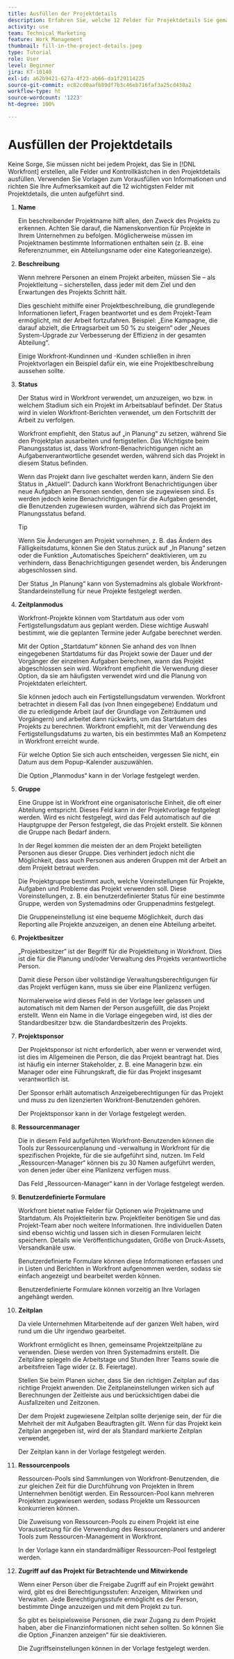 ```yaml
---
title: Ausfüllen der Projektdetails
description: Erfahren Sie, welche 12 Felder für Projektdetails Sie gemäß den Empfehlungen von [!DNL  Workfront] ausfüllen sollten, wenn Sie ein Projekt erstellen.
activity: use
team: Technical Marketing
feature: Work Management
thumbnail: fill-in-the-project-details.jpeg
type: Tutorial
role: User
level: Beginner
jira: KT-10140
exl-id: a62b9421-627a-4f23-ab66-da1f29114225
source-git-commit: ec82cd0aafb89df7b3c46eb716faf3a25cd438a2
workflow-type: ht
source-wordcount: '1223'
ht-degree: 100%

---
```


# Ausfüllen der Projektdetails

Keine Sorge, Sie müssen nicht bei jedem Projekt, das Sie in [!DNL  Workfront] erstellen, alle Felder und Kontrollkästchen in den Projektdetails ausfüllen. Verwenden Sie Vorlagen zum Vorausfüllen von Informationen und richten Sie Ihre Aufmerksamkeit auf die 12 wichtigsten Felder mit Projektdetails, die unten aufgeführt sind.

1. **Name**

   Ein beschreibender Projektname hilft allen, den Zweck des Projekts zu erkennen. Achten Sie darauf, die Namenskonvention für Projekte in Ihrem Unternehmen zu befolgen. Möglicherweise müssen im Projektnamen bestimmte Informationen enthalten sein (z. B. eine Referenznummer, ein Abteilungsname oder eine Kategorieanzeige).


1. **Beschreibung**

   Wenn mehrere Personen an einem Projekt arbeiten, müssen Sie – als Projektleitung – sicherstellen, dass jeder mit dem Ziel und den Erwartungen des Projekts Schritt hält.

   Dies geschieht mithilfe einer Projektbeschreibung, die grundlegende Informationen liefert, Fragen beantwortet und es dem Projekt-Team ermöglicht, mit der Arbeit fortzufahren. Beispiel: „Eine Kampagne, die darauf abzielt, die Ertragsarbeit um 50 % zu steigern“ oder „Neues System-Upgrade zur Verbesserung der Effizienz in der gesamten Abteilung“.

   Einige Workfront-Kundinnen und -Kunden schließen in ihren Projektvorlagen ein Beispiel dafür ein, wie eine Projektbeschreibung aussehen sollte.

1. **Status**

   Der Status wird in Workfront verwendet, um anzuzeigen, wo bzw. in welchem Stadium sich ein Projekt im Arbeitsablauf befindet. Der Status wird in vielen Workfront-Berichten verwendet, um den Fortschritt der Arbeit zu verfolgen.

   Workfront empfiehlt, den Status auf „in Planung“ zu setzen, während Sie den Projektplan ausarbeiten und fertigstellen. Das Wichtigste beim Planungsstatus ist, dass Workfront-Benachrichtigungen nicht an Aufgabenverantwortliche gesendet werden, während sich das Projekt in diesem Status befinden.

   Wenn das Projekt dann live geschaltet werden kann, ändern Sie den Status in „Aktuell“. Dadurch kann Workfront Benachrichtigungen über neue Aufgaben an Personen senden, denen sie zugewiesen sind. Es werden jedoch keine Benachrichtigungen für die Aufgaben gesendet, die Benutzenden zugewiesen wurden, während sich das Projekt im Planungsstatus befand.

   >[!TIP]
   >
   >  Wenn Sie Änderungen am Projekt vornehmen, z. B. das Ändern des Fälligkeitsdatums, können Sie den Status zurück auf „In Planung“ setzen oder die Funktion „Automatisches Speichern“ deaktivieren, um zu verhindern, dass Benachrichtigungen gesendet werden, bis Änderungen abgeschlossen sind.

   Der Status „In Planung“ kann von Systemadmins als globale Workfront-Standardeinstellung für neue Projekte festgelegt werden.

1. **Zeitplanmodus**

   Workfront-Projekte können vom Startdatum aus oder vom Fertigstellungsdatum aus geplant werden. Diese wichtige Auswahl bestimmt, wie die geplanten Termine jeder Aufgabe berechnet werden.

   Mit der Option „Startdatum“ können Sie anhand des von Ihnen eingegebenen Startdatums für das Projekt sowie der Dauer und der Vorgänger der einzelnen Aufgaben berechnen, wann das Projekt abgeschlossen sein wird. Workfront empfiehlt die Verwendung dieser Option, da sie am häufigsten verwendet wird und die Planung von Projektdaten erleichtert.

   Sie können jedoch auch ein Fertigstellungsdatum verwenden. Workfront betrachtet in diesem Fall das (von Ihnen eingegebene) Enddatum und die zu erledigende Arbeit (auf der Grundlage von Zeiträumen und Vorgängern) und arbeitet dann rückwärts, um das Startdatum des Projekts zu berechnen. Workfront empfiehlt, mit der Verwendung des Fertigstellungsdatums zu warten, bis ein bestimmtes Maß an Kompetenz in Workfront erreicht wurde.

   Für welche Option Sie sich auch entscheiden, vergessen Sie nicht, ein Datum aus dem Popup-Kalender auszuwählen.

   Die Option „Planmodus“ kann in der Vorlage festgelegt werden.

1. **Gruppe**

   Eine Gruppe ist in Workfront eine organisatorische Einheit, die oft einer Abteilung entspricht. Dieses Feld kann in der Projektvorlage festgelegt werden. Wird es nicht festgelegt, wird das Feld automatisch auf die Hauptgruppe der Person festgelegt, die das Projekt erstellt. Sie können die Gruppe nach Bedarf ändern.

   In der Regel kommen die meisten der an dem Projekt beteiligten Personen aus dieser Gruppe. Dies verhindert jedoch nicht die Möglichkeit, dass auch Personen aus anderen Gruppen mit der Arbeit an dem Projekt betraut werden.

   Die Projektgruppe bestimmt auch, welche Voreinstellungen für Projekte, Aufgaben und Probleme das Projekt verwenden soll. Diese Voreinstellungen, z. B. ein benutzerdefinierter Status für eine bestimmte Gruppe, werden von Systemadmins oder Gruppenadmins festgelegt.

   Die Gruppeneinstellung ist eine bequeme Möglichkeit, durch das Reporting alle Projekte anzuzeigen, an denen eine Abteilung arbeitet.

1. **Projektbesitzer**

   „Projektbesitzer“ ist der Begriff für die Projektleitung in Workfront. Dies ist die für die Planung und/oder Verwaltung des Projekts verantwortliche Person.

   Damit diese Person über vollständige Verwaltungsberechtigungen für das Projekt verfügen kann, muss sie über eine Planlizenz verfügen.

   Normalerweise wird dieses Feld in der Vorlage leer gelassen und automatisch mit dem Namen der Person ausgefüllt, die das Projekt erstellt. Wenn ein Name in die Vorlage eingegeben wird, ist dies der Standardbesitzer bzw. die Standardbesitzerin des Projekts.

1. **Projektsponsor**

   Der Projektsponsor ist nicht erforderlich, aber wenn er verwendet wird, ist dies im Allgemeinen die Person, die das Projekt beantragt hat. Dies ist häufig ein interner Stakeholder, z. B. eine Managerin bzw. ein Manager oder eine Führungskraft, die für das Projekt insgesamt verantwortlich ist.

   Der Sponsor erhält automatisch Anzeigeberechtigungen für das Projekt und muss zu den lizenzierten Workfront-Benutzenden gehören.

   Der Projektsponsor kann in der Vorlage festgelegt werden.

1. **Ressourcenmanager**

   Die in diesem Feld aufgeführten Workfront-Benutzenden können die Tools zur Ressourcenplanung und -verwaltung in Workfront für die spezifischen Projekte, für die sie aufgeführt sind, nutzen. Im Feld „Ressourcen-Manager“ können bis zu 30 Namen aufgeführt werden, von denen jeder über eine Planlizenz verfügen muss.

   Das Feld „Ressourcen-Manager“ kann in der Vorlage festgelegt werden.

1. **Benutzerdefinierte Formulare**

   Workfront bietet native Felder für Optionen wie Projektname und Startdatum. Als Projektleiterin bzw. Projektleiter benötigen Sie und das Projekt-Team aber noch weitere Informationen. Ihre individuellen Daten sind ebenso wichtig und lassen sich in diesen Formularen leicht speichern. Details wie Veröffentlichungsdaten, Größe von Druck-Assets, Versandkanäle usw.

   Benutzerdefinierte Formulare können diese Informationen erfassen und in Listen und Berichten in Workfront aufgenommen werden, sodass sie einfach angezeigt und bearbeitet werden können.

   Benutzerdefinierte Formulare können vorzeitig an Ihre Vorlagen angehängt werden.

1. **Zeitplan**

   Da viele Unternehmen Mitarbeitende auf der ganzen Welt haben, wird rund um die Uhr irgendwo gearbeitet.

   Workfront ermöglicht es Ihnen, gemeinsame Projektzeitpläne zu verwenden. Diese werden von Ihren Systemadmins erstellt. Die Zeitpläne spiegeln die Arbeitstage und Stunden Ihrer Teams sowie die arbeitsfreien Tage wider (z. B. Feiertage).

   Stellen Sie beim Planen sicher, dass Sie den richtigen Zeitplan auf das richtige Projekt anwenden. Die Zeitplaneinstellungen wirken sich auf Berechnungen der Zeitleiste aus und berücksichtigen dabei die Ausfallzeiten und Zeitzonen.

   Der dem Projekt zugewiesene Zeitplan sollte derjenige sein, der für die Mehrheit der mit Aufgaben Beauftragten gilt. Wenn für das Projekt kein Zeitplan angegeben ist, wird der als Standard markierte Zeitplan verwendet.

   Der Zeitplan kann in der Vorlage festgelegt werden.

1. **Ressourcenpools**

   Ressourcen-Pools sind Sammlungen von Workfront-Benutzenden, die zur gleichen Zeit für die Durchführung von Projekten in Ihrem Unternehmen benötigt werden. Ein Ressourcen-Pool kann mehreren Projekten zugewiesen werden, sodass Projekte um Ressourcen konkurrieren können.

   Die Zuweisung von Ressourcen-Pools zu einem Projekt ist eine Voraussetzung für die Verwendung des Ressourcenplaners und anderer Tools zum Ressourcen-Management in Workfront.

   In der Vorlage kann ein standardmäßiger Ressourcen-Pool festgelegt werden.

1. **Zugriff auf das Projekt für Betrachtende und Mitwirkende**

   Wenn einer Person über die Freigabe Zugriff auf ein Projekt gewährt wird, gibt es drei Berechtigungsstufen: Anzeigen, Mitwirken und Verwalten. Jede Berechtigungsstufe ermöglicht es der Person, bestimmte Dinge anzuzeigen und mit dem Projekt zu tun.

   So gibt es beispielsweise Personen, die zwar Zugang zu dem Projekt haben, aber die Finanzinformationen nicht sehen sollten. So können Sie die Option „Finanzen anzeigen“ für sie deaktivieren.

   Die Zugriffseinstellungen können in der Vorlage festgelegt werden.

